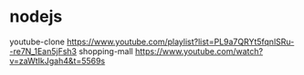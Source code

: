 # nodejs
youtube-clone https://www.youtube.com/playlist?list=PL9a7QRYt5fqnlSRu--re7N_1Ean5jFsh3
shopping-mall https://www.youtube.com/watch?v=zaWtIkJgah4&t=5569s

